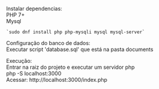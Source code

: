 Instalar dependencias:  
    PHP 7+  
    Mysql

    `sudo dnf install php php-mysqli mysql mysql-server`

Configuração do banco de dados:  
    Executar script 'database.sql' que está na pasta documents


Execução:  
    Entrar na raiz do projeto e executar um servidor php  
    php -S localhost:3000  
    Acessar: http://localhost:3000/index.php
